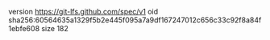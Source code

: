 version https://git-lfs.github.com/spec/v1
oid sha256:60564635a1329f5b2e445f095a7a9df167247012c656c33c92f8a84f1ebfe608
size 182
